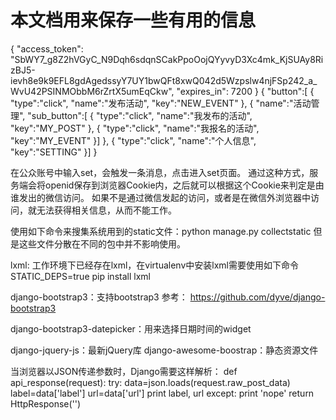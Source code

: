 本文档用来保存一些有用的信息
==============================
{
    "access_token": "SbWY7_g8Z2hVGyC_N9Dqh6sdqnSCakPpoOojQYyvyD3Xc4mk_KjSUAy8RizBJ5-ievh8e9k9EFL8gdAgedssyY7UY1bwQFt8xwQ042d5Wzpslw4njFSp242_a_WvU42PSINMObbM6rZrtX5umEqCkw",
    "expires_in": 7200
}
{
     "button":[
     {
          "type":"click",
          "name":"发布活动",
          "key":"NEW_EVENT"
      },
      {
          "name":"活动管理",
           "sub_button":[
           {
               "type":"click",
               "name":"我发布的活动",
               "key":"MY_POST"
            },
            {
               "type":"click",
               "name":"我报名的活动",
               "key":"MY_EVENT"
            }]
      },
      {
           "type":"click",
           "name":"个人信息",
           "key":"SETTING"
      }]
 }

在公众账号中输入set，会触发一条消息，点击进入set页面。
通过这种方式，服务端会将openid保存到浏览器Cookie内，之后就可以根据这个Cookie来判定是由谁发出的微信访问。
如果不是通过微信发起的访问，或者是在微信外浏览器中访问，就无法获得相关信息，从而不能工作。

使用如下命令来搜集系统用到的static文件：python manage.py collectstatic
但是这些文件分散在不同的包中并不影响使用。

lxml: 工作环境下已经存在lxml，在virtualenv中安装lxml需要使用如下命令
  STATIC_DEPS=true pip install lxml

django-bootstrap3：支持bootstrap3
参考：
  https://github.com/dyve/django-bootstrap3

django-bootstrap3-datepicker：用来选择日期时间的widget

django-jquery-js：最新jQuery库
django-awesome-boostrap：静态资源文件

当浏览器以JSON传递参数时，Django需要这样解析：
def api_response(request):
    try:
        data=json.loads(request.raw_post_data)
        label=data['label']
        url=data['url']
        print label, url
    except:
        print 'nope'
    return HttpResponse('')